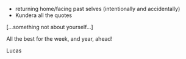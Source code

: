 * returning home/facing past selves (intentionally and accidentally)
* Kundera all the quotes

[...something not about yourself...]

All the best for the week, and year, ahead!

Lucas